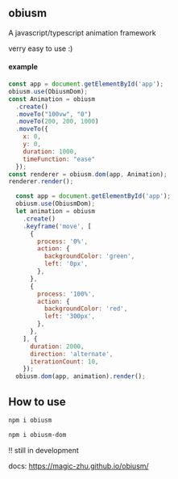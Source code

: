 ## obiusm

A javascript/typescript animation framework

verry easy to use :)

#### example
```js
const app = document.getElementById('app');
obiusm.use(ObiusmDom);
const Animation = obiusm
  .create()
  .moveTo("100vw", "0")
  .moveTo(200, 200, 1000)
  .moveTo({ 
    x: 0, 
    y: 0, 
    duration: 1000, 
    timeFunction: "ease"
  });
const renderer = obiusm.dom(app, Animation);
renderer.render();
```
```js
  const app = document.getElementById('app');
  obiusm.use(ObiusmDom);
  let animation = obiusm
    .create()
    .keyframe('move', [
      {
        process: '0%',
        action: {
          backgroundColor: 'green',
          left: '0px',
        },
      },
      {
        process: '100%',
        action: {
          backgroundColor: 'red',
          left: '300px',
        },
      },
    ], {
      duration: 2000,
      direction: 'alternate',
      iterationCount: 10,
    });
  obiusm.dom(app, animation).render();
```
## How to use

```bash
npm i obiusm
```

```bash
npm i obiusm-dom
```

:bangbang: still in development

docs: https://magic-zhu.github.io/obiusm/
